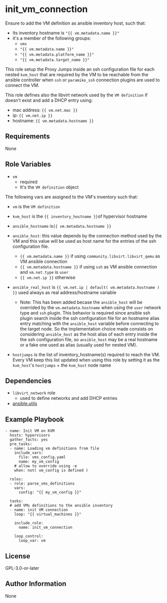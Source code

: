 init_vm_connection
=========

Ensure to add the VM definition as ansible inventory host, such that:

- Its inventory hostname is `"{{ vm.metadata.name }}"`
- it's a member of the following groups:
  - `vms`
  - `"{{ vm.metadata.name }}"`
  - `"{{ vm.metadata.platform_name }}"`
  - `"{{ vm.metadata.target_name }}"`

This role setup the Proxy Jumps inside an ssh configuration file for each nested `kvm_host` that are required by the VM to be reachable from the ansible controller when `ssh` or `paramiko_ssh` connection plugins are used to connect the VM.

This role defines also the libvirt network used by the `VM definition` if doesn't exist and add a DHCP entry using:
- mac address: `{{ vm.net.mac }}`
- ip: `{{ vm.net.ip }}`
- hostname: `{{ vm.metadata.hostname }}`

Requirements
------------
None

Role Variables
--------------
- `vm`
  - required
  - It's the `VM definition` object

The following vars are assigned to the VM's inventory such that:

- `vm` is the `VM definition`
- `kvm_host` is the `{{ inventory_hostname }}`of hypervisor hostname
- `ansible_hostname` is`{{ vm.metadata.hostname }}`
- `ansible_host`: this value depends by the connection method used by the VM and this value will be used as host name for the entries of the ssh configuration file.

  - `{{ vm.metadata.name }}` if using `community.libvirt.libvirt_qemu` as VM ansible connection
  - `{{ vm.metadata.hostname }}` if using `ssh` as VM ansible connection and `vm.net.type` is `user`
  - `{{ vm.net.ip }}` otherwise

- `ansible_real_host` is `{{ vm.net.ip | default( vm.metadata.hostname ) }}` used always as real address/hostname variable

  - Note: This has been added becase the `ansible_host` will be overrided by the `vm.metadata.hostname` when using the `user` network type and `ssh` plugin.
  This behavior is required since ansible ssh plugin search inside the ssh configuration file for an hostname alias entry matching with the `ansible_host` variable before connecting to the target node.
  So the implementation choice made consists on considering `ansible_host` as the host alias of each entry inside the the ssh configuration file, so `ansible_host` may be a real hostname or a fake one used as alias (usually used for nested VM).

- `hostjumps` is the list of inventory_hostname(s) required to reach the VM. Every VM keep this list updated when using this role by setting it as the `kvm_host`'s `hostjumps` + the `kvm_host` node name


Dependencies
------------

- `libvirt_network` role
  - used to define networks and add DHCP entries
- [ansible.utils](https://galaxy.ansible.com/ansible/utils)

Example Playbook
----------------

```
- name: Init VM on KVM
  hosts: hypervisors
  gather_facts: yes
  pre_tasks:
  - name: Loading vm definitions from file
    include_vars:
      file: vms_config.yaml
      name: my_vm_config
    # allow to override using -e
    when: not( vm_config is defined ) 
  
  roles:
  - role: parse_vms_definitions
    vars:
      config: "{{ my_vm_config }}"
  
  tasks:  
  # add VMs definitions to the ansible inventory
  - name: init VM connection
    loop: "{{ virtual_machines }}"

    include_role:
      name: init_vm_connection
    
    loop_control:
      loop_var: vm

```

License
-------

GPL-3.0-or-later

Author Information
------------------

None
